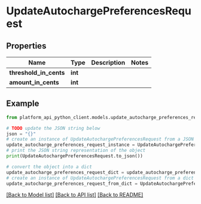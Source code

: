# UpdateAutochargePreferencesRequest


## Properties

Name | Type | Description | Notes
------------ | ------------- | ------------- | -------------
**threshold_in_cents** | **int** |  | 
**amount_in_cents** | **int** |  | 

## Example

```python
from platform_api_python_client.models.update_autocharge_preferences_request import UpdateAutochargePreferencesRequest

# TODO update the JSON string below
json = "{}"
# create an instance of UpdateAutochargePreferencesRequest from a JSON string
update_autocharge_preferences_request_instance = UpdateAutochargePreferencesRequest.from_json(json)
# print the JSON string representation of the object
print(UpdateAutochargePreferencesRequest.to_json())

# convert the object into a dict
update_autocharge_preferences_request_dict = update_autocharge_preferences_request_instance.to_dict()
# create an instance of UpdateAutochargePreferencesRequest from a dict
update_autocharge_preferences_request_from_dict = UpdateAutochargePreferencesRequest.from_dict(update_autocharge_preferences_request_dict)
```
[[Back to Model list]](../README.md#documentation-for-models) [[Back to API list]](../README.md#documentation-for-api-endpoints) [[Back to README]](../README.md)


